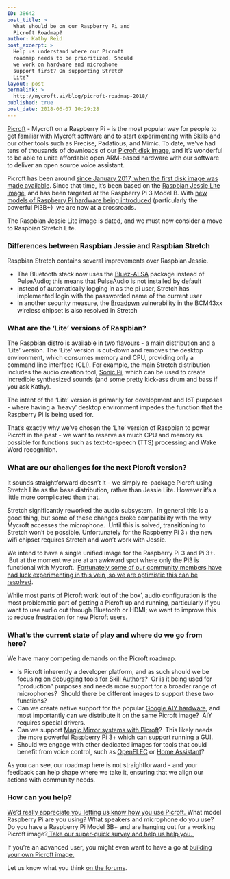 ```yaml
---
ID: 38642
post_title: >
  What should be on our Raspberry Pi and
  Picroft Roadmap?
author: Kathy Reid
post_excerpt: >
  Help us understand where our Picroft
  roadmap needs to be prioritized. Should
  we work on hardware and microphone
  support first? On supporting Stretch
  Lite?
layout: post
permalink: >
  http://mycroft.ai/blog/picroft-roadmap-2018/
published: true
post_date: 2018-06-07 10:29:28
---
```

<a href="https://mycroft.ai/documenation/picroft">Picroft</a> - Mycroft on a Raspberry Pi - is the most popular way for people to get familiar with Mycroft software and to start experimenting with Skills and our other tools such as Precise, Padatious, and Mimic. To date, we’ve had tens of thousands of downloads of our <a href="https://mycroft.ai/to/picroft-image">Picroft disk image</a>, and it’s wonderful to be able to unite affordable open ARM-based hardware with our software to deliver an open source voice assistant.

Picroft has been around <a href="https://mycroft.ai/blog/mycroft-now-available-raspberry-pi-image/">since January 2017, when the first disk image was made available</a>. Since that time, it’s been based on the <a href="http://downloads.raspberrypi.org/raspbian_lite/images/">Raspbian Jessie Lite image</a>, and has been targeted at the Raspberry Pi 3 Model B. With <a href="https://www.raspberrypi.org/blog/raspberry-pi-3-model-bplus-sale-now-35/">new models of Raspberry Pi hardware being introduced</a> (particularly the powerful Pi3B+)  we are now at a crossroads.

The Raspbian Jessie Lite image is dated, and we must now consider a move to Raspbian Stretch Lite.
<h3>Differences between Raspbian Jessie and Raspbian Stretch</h3>
Raspbian Stretch contains several improvements over Raspbian Jessie.
<ul>
 	<li>The Bluetooth stack now uses the <a href="https://github.com/Arkq/bluez-alsa">Bluez-ALSA</a> package instead of PulseAudio; this means that PulseAudio is not installed by default</li>
 	<li>Instead of automatically logging in as the pi user, Stretch has implemented login with the passworded name of the current user</li>
 	<li>In another security measure, the <a href="https://cve.mitre.org/cgi-bin/cvename.cgi?name=CVE-2017-9417">Broadpwn</a> vulnerability in the BCM43xx wireless chipset is also resolved in Stretch</li>
</ul>
<h3>What are the ‘Lite’ versions of Raspbian?</h3>
The Raspbian distro is available in two flavours - a main distribution and a ‘Lite’ version. The ‘Lite’ version is cut-down and removes the desktop environment, which consumes memory and CPU, providing only a command line interface (CLI). For example, the main Stretch distribution includes the audio creation tool, <a href="https://sonic-pi.net/">Sonic Pi</a>, which can be used to create incredible synthesized sounds (and some pretty kick-ass drum and bass if you ask Kathy).

The intent of the ‘Lite’ version is primarily for development and IoT purposes - where having a ‘heavy’ desktop environment impedes the function that the Raspberry Pi is being used for.

That’s exactly why we’ve chosen the ‘Lite’ version of Raspbian to power Picroft in the past - we want to reserve as much CPU and memory as possible for functions such as text-to-speech (TTS) processing and Wake Word recognition.
<h3>What are our challenges for the next Picroft version?</h3>
It sounds straightforward doesn’t it - we simply re-package Picroft using Stretch Lite as the base distribution, rather than Jessie Lite. However it’s a little more complicated than that.

Stretch significantly reworked the audio subsystem.  In general this is a good thing, but some of these changes broke compatibility with the way Mycroft accesses the microphone.  Until this is solved, transitioning to Stretch won’t be possible. Unfortunately for the Raspberry Pi 3+ the new wifi chipset requires Stretch and won’t work with Jessie.

We intend to have a single unified image for the Raspberry Pi 3 and Pi 3+.  But at the moment we are at an awkward spot where only the Pi3 is functional with Mycroft.  <a href="https://community.mycroft.ai/t/raspberry-pi-3-model-b-compatibility/3297/6">Fortunately some of our community members have had luck experimenting in this vein, so we are optimistic this can be resolved</a>.

While most parts of Picroft work ‘out of the box’, audio configuration is the most problematic part of getting a Picroft up and running, particularly if you want to use audio out through Bluetooth or HDMI; we want to improve this to reduce frustration for new Picroft users.
<h3>What’s the current state of play and where do we go from here?</h3>
We have many competing demands on the Picroft roadmap.
<ul>
 	<li>Is Picroft inherently a developer platform, and as such should we be focusing on <a href="https://mycroft.ai/documentation/skills/introduction-developing-skills/">debugging tools for Skill Authors</a>?  Or is it being used for “production” purposes and needs more support for a broader range of microphones?  Should there be different images to support these two functions?</li>
 	<li>Can we create native support for the popular <a href="https://aiyprojects.withgoogle.com/">Google AIY hardware</a>, and most importantly can we distribute it on the same Picroft image?  AIY requires special drivers.</li>
 	<li>Can we support <a href="https://www.raspberrypi.org/blog/magic-mirror/">Magic Mirror systems with Picroft</a>?  This likely needs the more powerful Raspberry Pi 3+ which can support running a GUI.</li>
 	<li>Should we engage with other dedicated images for tools that could benefit from voice control, such as <a href="https://openelec.tv/">OpenELEC</a> or <a href="https://www.home-assistant.io/">Home Assistant</a>?</li>
</ul>
As you can see, our roadmap here is not straightforward - and your feedback can help shape where we take it, ensuring that we align our actions with community needs.
<h3>How can you help?</h3>
<a href="https://www.surveymonkey.com/r/picroft-june-2018" target="_blank" rel="noopener">We’d really appreciate you letting us know how you use Picroft. </a>What model Raspberry Pi are you using? What speakers and microphone do you use? Do you have a Raspberry Pi Model 3B+ and are hanging out for a working Picroft image?<a href="https://www.surveymonkey.com/r/picroft-june-2018" target="_blank" rel="noopener"> Take our super-quick survey and help us help you. </a>

If you’re an advanced user, you might even want to have a go at <a href="http://mycroft.ai/documentation/picroft/picroft-image/">building your own Picroft image.</a>

Let us know what you think <a href="https://community.mycroft.ai/t/what-should-be-on-our-raspberry-pi-and-picroft-roadmap/3906" target="_blank" rel="noopener">on the forums</a>.
